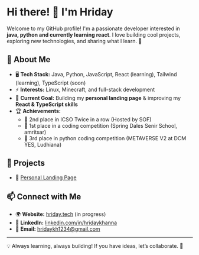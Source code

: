 # Hi there! 👋 I'm Hriday

Welcome to my GitHub profile! I'm a passionate developer interested in **java, python and currently learning react**. I love building cool projects, exploring new technologies, and sharing what I learn. 🚀  

## 🚀 About Me
- 🖥️ **Tech Stack:** Java, Python, JavaScript, React (learning), Tailwind (learning), TypeScript (soon)
- ⚡ **Interests:** Linux, Minecraft, and full-stack development  
- 🎯 **Current Goal:** Building my **personal landing page** & improving my **React & TypeScript skills**  
- 🏆 **Achievements:**  
  - 🥈 2nd place in ICSO Twice in a row (Hosted by SOF)  
  - 🥇 1st place in a coding competition (Spring Dales Senir School, amritsar)  
  - 🥉 3rd place in python coding competition (METAVERSE V2 at DCM YES, Ludhiana)  

## 📌 Projects
- 🔗 [Personal Landing Page](https://hriday.tech/)  

## 📫 Connect with Me  
- 🌍 **Website:** [hriday.tech](https://hriday.tech/) (in progress)  
- 💼 **LinkedIn:** [linkedin.com/in/hridaykhanna](https://linkedin.com/in/hridaykhanna)
- 📧 **Email:** [hridaykh1234@gmail.com](mailto:hridaykh1234@gmail.com)

---

💡 Always learning, always building! If you have ideas, let’s collaborate. 🤝  

